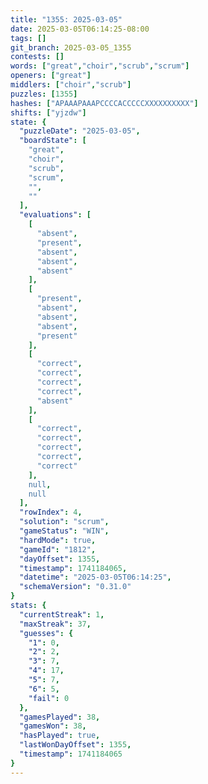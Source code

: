 ```yaml
---
title: "1355: 2025-03-05"
date: 2025-03-05T06:14:25-08:00
tags: []
git_branch: 2025-03-05_1355
contests: []
words: ["great","choir","scrub","scrum"]
openers: ["great"]
middlers: ["choir","scrub"]
puzzles: [1355]
hashes: ["APAAAPAAAPCCCCACCCCCXXXXXXXXXX"]
shifts: ["yjzdw"]
state: {
  "puzzleDate": "2025-03-05",
  "boardState": [
    "great",
    "choir",
    "scrub",
    "scrum",
    "",
    ""
  ],
  "evaluations": [
    [
      "absent",
      "present",
      "absent",
      "absent",
      "absent"
    ],
    [
      "present",
      "absent",
      "absent",
      "absent",
      "present"
    ],
    [
      "correct",
      "correct",
      "correct",
      "correct",
      "absent"
    ],
    [
      "correct",
      "correct",
      "correct",
      "correct",
      "correct"
    ],
    null,
    null
  ],
  "rowIndex": 4,
  "solution": "scrum",
  "gameStatus": "WIN",
  "hardMode": true,
  "gameId": "1812",
  "dayOffset": 1355,
  "timestamp": 1741184065,
  "datetime": "2025-03-05T06:14:25",
  "schemaVersion": "0.31.0"
}
stats: {
  "currentStreak": 1,
  "maxStreak": 37,
  "guesses": {
    "1": 0,
    "2": 2,
    "3": 7,
    "4": 17,
    "5": 7,
    "6": 5,
    "fail": 0
  },
  "gamesPlayed": 38,
  "gamesWon": 38,
  "hasPlayed": true,
  "lastWonDayOffset": 1355,
  "timestamp": 1741184065
}
---
```

<!-- more -->
